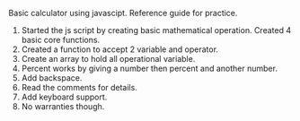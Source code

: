 Basic calculator using javascipt. Reference guide for practice.

1. Started the js script by creating basic mathematical operation. Created 4 basic core functions.
2. Created a function to accept 2 variable and operator.
3. Create an array to hold all operational variable.
4. Percent works by giving a number then percent and another number. 
5. Add backspace.
6. Read the comments for details.
7. Add keyboard support.
8. No warranties though.